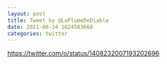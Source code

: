 ```yaml
--- 
layout: post 
title: Tweet by @LaPlumeDeDiable 
date: 2021-06-24 1624583668 
categories: twitter 
--- 
```

https://twitter.com/o/status/1408232007193202696